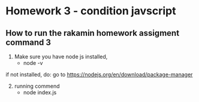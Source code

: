 # Homework 3 - condition javscript

## How to run the rakamin homework assigment command 3

1. Make sure you have node js installed,
   - node -v

if not installed, do:
go to https://nodejs.org/en/download/package-manager

2. running commend
   - node index.js
